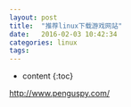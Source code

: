 ```yaml
---
layout: post
title:  "推荐linux下载游戏网站"
date:   2016-02-03 10:42:34
categories: linux
tags:
---
```


* content
{:toc}

http://www.penguspy.com/
        
